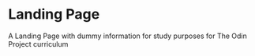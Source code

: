 # Landing Page
A Landing Page with dummy information for study purposes for The Odin Project curriculum

